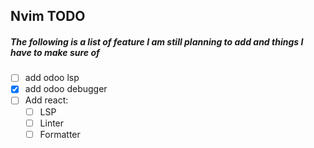 ## Nvim TODO
##### The following is a list of feature I am still planning to add and things I have to make sure of
- [ ] add odoo lsp
- [x] add odoo debugger
- [ ] Add react:
  - [ ] LSP
  - [ ] Linter
  - [ ] Formatter 
